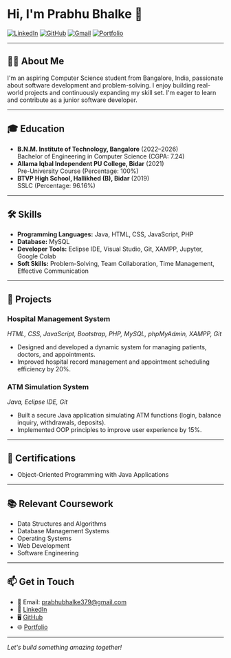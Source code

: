 # Hi, I'm Prabhu Bhalke 👋

[![LinkedIn](https://img.shields.io/badge/LinkedIn-blue?logo=linkedin&style=flat&link=https://www.linkedin.com/in/prabhu-bhalke-1a258625a/)](https://www.linkedin.com/in/prabhu-bhalke-1a258625a/)
[![GitHub](https://img.shields.io/badge/GitHub-black?logo=github&style=flat&link=https://github.com/Prabhubhalke)](https://github.com/Prabhubhalke)
[![Gmail](https://img.shields.io/badge/Email-red?logo=gmail&style=flat&link=mailto:prabhubhalke379@gmail.com)](mailto:prabhubhalke379@gmail.com)
[![Portfolio](https://img.shields.io/badge/Portfolio-visit-green?style=flat&logo=firefox-browser)](https://prabhu07.netlify.app/)

---

## 👨‍💻 About Me

I'm an aspiring Computer Science student from Bangalore, India, passionate about software development and problem-solving. I enjoy building real-world projects and continuously expanding my skill set. I'm eager to learn and contribute as a junior software developer.

---

## 🎓 Education

- **B.N.M. Institute of Technology, Bangalore** (2022–2026)  
  Bachelor of Engineering in Computer Science (CGPA: 7.24)
- **Allama Iqbal Independent PU College, Bidar** (2021)  
  Pre-University Course (Percentage: 100%)
- **BTVP High School, Hallikhed (B), Bidar** (2019)  
  SSLC (Percentage: 96.16%)

---

## 🛠️ Skills

- **Programming Languages:** Java, HTML, CSS, JavaScript, PHP
- **Database:** MySQL
- **Developer Tools:** Eclipse IDE, Visual Studio, Git, XAMPP, Jupyter, Google Colab
- **Soft Skills:** Problem-Solving, Team Collaboration, Time Management, Effective Communication

---

## 🚀 Projects

### Hospital Management System  
*HTML, CSS, JavaScript, Bootstrap, PHP, MySQL, phpMyAdmin, XAMPP, Git*  
- Designed and developed a dynamic system for managing patients, doctors, and appointments.
- Improved hospital record management and appointment scheduling efficiency by 20%.

### ATM Simulation System  
*Java, Eclipse IDE, Git*  
- Built a secure Java application simulating ATM functions (login, balance inquiry, withdrawals, deposits).
- Implemented OOP principles to improve user experience by 15%.

---

## 📜 Certifications

- Object-Oriented Programming with Java Applications

---

## 📚 Relevant Coursework

- Data Structures and Algorithms
- Database Management Systems
- Operating Systems
- Web Development
- Software Engineering

---

## 📫 Get in Touch

- 📧 Email: [prabhubhalke379@gmail.com](mailto:prabhubhalke379@gmail.com)
- 💼 [LinkedIn](https://www.linkedin.com/in/prabhu-bhalke-1a258625a/)
- 🖥️ [GitHub](https://github.com/Prabhubhalke)
- 🌐 [Portfolio](https://prabhu07.netlify.app/)

---

*Let's build something amazing together!*
